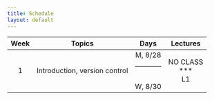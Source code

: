 ```yaml
---
title: Schedule
layout: default
---
```


| Week  | Topics                        | Days     | Lectures |
| :---: | :---:                         | :---:    | :---:    |
| 1     | Introduction, version control | M, 8/28<br> <hr> <br>W, 8/30 | NO CLASS <br> *** <br> L1 |

